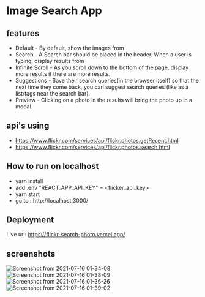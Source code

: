 # Image Search App
## **features**

 
 - Default - By default, show the images from
 - Search - A Search bar should be placed in the header. When a user is typing, display results from
  - Infinite Scroll - As you scroll down to the bottom of the page, display more results if there are more results.
   - Suggestions - Save their search queries(in the browser itself) so that the next time they come back, you can suggest search queries
   (like as a list/tags near the search bar).
   - Preview - Clicking on a photo in the results will bring the photo up in a modal.


## api's using

 - https://www.flickr.com/services/api/flickr.photos.getRecent.html
 - https://www.flickr.com/services/api/flickr.photos.search.html


## How to run on localhost

 - yarn install
 - add .env "REACT_APP_API_KEY" = <flicker_api_key>
 - yarn start
 - go to : http://localhost:3000/

##  Deployment
Live url: https://flickr-search-photo.vercel.app/


## screenshots
![Screenshot from 2021-07-16 01-34-08](https://user-images.githubusercontent.com/61561415/125850436-f806cb0a-ff0a-45b9-842b-f42b201cee52.png)
![Screenshot from 2021-07-16 01-38-09](https://user-images.githubusercontent.com/61561415/125850924-eab01bee-3f8f-4499-b510-b06ec72eaa51.png)
![Screenshot from 2021-07-16 01-36-26](https://user-images.githubusercontent.com/61561415/125850939-28bc6f7b-7263-4895-b8e1-76e1f508f990.png)
![Screenshot from 2021-07-16 01-39-02](https://user-images.githubusercontent.com/61561415/125851060-a8bbeebb-f3b9-454e-b43e-c91eecf7f51d.png)
